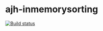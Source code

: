 # ajh-inmemorysorting
[![Build status](https://ci.appveyor.com/api/projects/status/dkgceun8q0cjh6c3?svg=true)](https://ci.appveyor.com/project/Milfagirl/ajh-inmemorysorting)